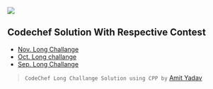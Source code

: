  ![](https://miro.medium.com/max/500/1*1W0-bbmt4iiEpp_pPrS0VQ.png)
 
 ## Codechef Solution With Respective Contest
 - [Nov. Long Challange](https://github.com/nit-ap/CodeChef-Contest/tree/main/Nov%20long%20challenges)
 - [Oct. Long challange](https://github.com/nit-ap/CodeChef-Contest/tree/main/OctoberLongchallenge)
 - [Sep. Long Challange](https://github.com/nit-ap/CodeChef-Contest/tree/main/SepLongChallenge)
 
> `CodeChef Long Challange Solution using CPP by` [Amit Yadav](https://github.com/amityadav341)
